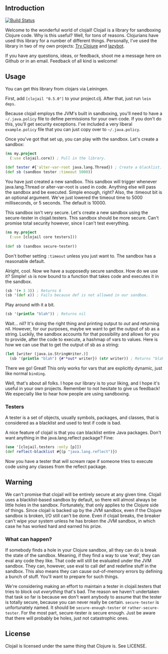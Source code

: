 ## Introduction

[![Build Status](https://secure.travis-ci.org/flatland/clojail.png)](http://travis-ci.org/flatland/clojail)

Welcome to the wonderful world of clojail! Clojail is a library for
sandboxing Clojure code. Why is this useful? Well, for tons of
reasons. Clojurians have used this library for a number of different things.
Personally, I've used the library in two of my own projects: 
[Try Clojure](http://try-clojure.org) 
and [lazybot](http://github.com/flatland/lazybot).

If you have any questions, ideas, or feedback, shoot me
a message here on Github or in an email. Feedback of all kind is
welcome!

## Usage

You can get this library from clojars via Leiningen.

First, add `[clojail "0.5.0"]` to your
project.clj. After that, just run `lein deps`.

Because clojail employs the JVM's built in sandboxing, you'll need to
have a `~/.java.policy` file to define permissions for your own
code. If you don't do this, you'll get security exceptions. I've
included a very liberal `example.policy` file that you can just copy
over to `~/.java.policy`.

Once you've got that set up, you can play with the sandbox. Let's
create a sandbox:

```clojure
(ns my.project
  (:use clojail.core)) ; Pull in the library.
    
(def tester #{'alter-var-root java.lang.Thread}) ; Create a blacklist.
(def sb (sandbox tester :timeout 5000))
```

You have just created a new sandbox. This sandbox will trigger
whenever java.lang.Thread or alter-var-root is used in code. Anything
else will pass the sandbox and be executed. Simple enough, right?
Also, the :timeout bit is an optional argument. We've just lowered the
timeout time to 5000 milliseconds, or 5 seconds. The default is 10000.

This sandbox isn't very secure. Let's create a new sandbox using the
secure-tester in clojail.testers. This sandbox should be more
secure. Can't promise total security however, since I can't test
everything.

```clojure
(ns my.project
  (:use [clojail core testers]))
  
(def sb (sandbox secure-tester))
```

Don't bother setting `:timeout` unless you just want to. The sandbox
has a reasonable default.

Alright, cool. Now we have a supposedly secure sandbox. How do we use
it? Simple! `sb` is now bound to a function that takes code and
executes it in the sandbox.

```clojure
(sb '(+ 3 3)) ; Returns 6
(sb '(def x)) ; Fails because def is not allowed in our sandbox.
```

Play around with it a bit.

```clojure
(sb '(println "blah")) ; Returns nil
```

Wait... nil? It's doing the right thing and printing output to *out*
and returning nil. However, for our purposes, maybe we want to get the
output of sb as a string. Luckily, the sandbox accounts for that
possibility and allows for you to provide, after the code to execute,
a hashmap of vars to values. Here is how we can use that to get the
output of sb as a string:

```clojure
(let [writer (java.io.StringWriter.)] 
  (sb '(println "blah") {#'*out* writer}) (str writer)) ; Returns "blah\n"
```

There we go! Great! This only works for vars that are explicitly dynamic, just like
normal `binding`.

Well, that's about all folks. I hope our library is to your liking, and
I hope it's useful in your own projects. Remember to not hesitate to
give us feedback! We especially like to hear how people are using sandboxing.

### Testers

A tester is a set of objects, usually symbols, packages, and classes, that
is considered as a blacklist and used to test if code is bad.

A nice feature of clojail is that you can blacklist
entire Java packages. Don't want anything in the java.lang.reflect
package? Fine:

```clojure
(use '[clojail.testers :only [p]])
(def reflect-blacklist #{(p "java.lang.reflect")})
```

Now you have a tester that will scream rape if someone tries to
execute code using any classes from the reflect package.

## Warning

We can't promise that clojail will be entirely secure at any given
time. Clojail uses a blacklist-based sandbox by default, so there will
almost always be little holes in the sandbox. Fortunately, that only
applies to the Clojure side of things. Since clojail is backed up by
the JVM sandbox, even if the Clojure sandbox is broken, I/O still
can't be done. Even if clojail breaks, the breaker can't wipe your
system unless he has broken the JVM sandbox, in which case he has worked
hard and earned his prize.

### What can happen?

If somebody finds a hole in your Clojure sandbox, all they can do is
break the state of the sandbox. Meaning, if they find a way to use
'eval', they can eval any code they like. That code will still be
evaluated under the JVM sandbox. They can, however, use eval to call
def and redefine stuff in the sandbox. This also means they can cause
out-of-memory errors by defining a bunch of stuff. You'll want to
prepare for such things.

We're considering making an effort to maintain a tester in
clojail.testers that tries to block out *everything* that's bad. The
reason we haven't undertaken that task so far is because we don't want
anybody to assume that the tester is totally secure, because you can
never really be certain. `secure-tester` is unfortunately named. It
should be `secure-enough-tester` or `rather-secure-tester`. For the
most part, secure-tester *is* secure enough. Just be aware that there
will probably be holes, just not catastrophic ones.

## License

Clojail is licensed under the same thing that Clojure is. See LICENSE.
